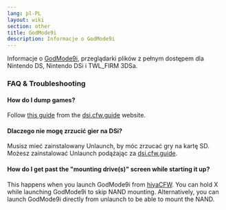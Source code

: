 ```yaml
---
lang: pl-PL
layout: wiki
section: other
title: GodMode9i
description: Informacje o GodMode9i
---
```


Informacje o [GodMode9i](https://github.com/DS-Homebrew/GodMode9i), przeglądarki plików z pełnym dostępem dla Nintendo DS, Nintendo DSi i TWL_FIRM 3DSa.

### FAQ & Troubleshooting

#### How do I dump games?
Follow [this guide](https://dsi.cfw.guide/dumping-game-cards) from the [dsi.cfw.guide](https://dsi.cfw.guide/) website.

#### Dlaczego nie mogę zrzucić gier na DSi?
Musisz mieć zainstalowany Unlaunch, by móc zrzucać gry na kartę SD. Możesz zainstalować Unlaunch podążając za [dsi.cfw.guide](https://dsi.cfw.guide/).

#### How do I get past the "mounting drive(s)" screen while starting it up?
This happens when you launch GodMode9i from [hiyaCFW](/hiyacfw). You can hold X while launching GodMode9i to skip NAND mounting. Alternatively, you can launch GodMode9i directly from unlaunch to be able to mount the NAND.


